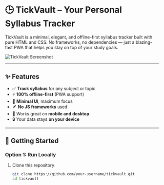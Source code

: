 # 🕒 TickVault – Your Personal Syllabus Tracker

TickVault is a minimal, elegant, and offline-first syllabus tracker built with pure HTML and CSS. No frameworks, no dependencies — just a blazing-fast PWA that helps you stay on top of your study goals.

![TickVault Screenshot](https://via.placeholder.com/800x400?text=TickVault+Preview)

---

## ✨ Features

- ✅ **Track syllabus** for any subject or topic
- ⚡ **100% offline-first** (PWA support)
- 🧠 **Minimal UI**, maximum focus
- 🪶 **No JS frameworks** used
- 📱 Works great on **mobile and desktop**
- 🔒 Your data stays **on your device**

---

## 🚀 Getting Started

### Option 1: Run Locally

1. Clone this repository:
   ```bash
   git clone https://github.com/your-username/tickvault.git
   cd tickvault
